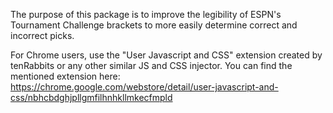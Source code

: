 The purpose of this package is to improve the legibility of ESPN's Tournament Challenge brackets to more easily determine correct and incorrect picks.

For Chrome users, use the "User Javascript and CSS" extension created by tenRabbits or any other similar JS and CSS injector. 
You can find the mentioned extension here: https://chrome.google.com/webstore/detail/user-javascript-and-css/nbhcbdghjpllgmfilhnhkllmkecfmpld

